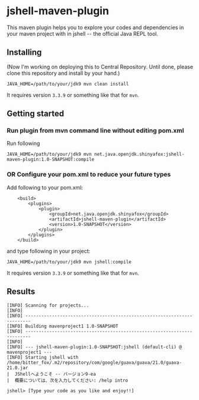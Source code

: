 # jshell-maven-plugin
This maven plugin helps you to explore your codes and dependencies in your maven project with in jshell -- the official Java REPL tool.

## Installing
(Now I'm working on deploying this to Central Repository. Until done, please clone this repository and install by your hand.)

```
JAVA_HOME=/path/to/your/jdk9 mvn clean install
```
It requires version `3.3.9` or something like that for `mvn`.

## Getting started
### Run plugin from mvn command line without editing pom.xml
Run following
```
JAVA_HOME=/path/to/your/jdk9 mvn net.java.openjdk.shinyafox:jshell-maven-plugin:1.0-SNAPSHOT:compile
```

### OR Configure your pom.xml to reduce your future types
Add following to your pom.xml:
```
    <build>
        <plugins>
            <plugin>
                <groupId>net.java.openjdk.shinyafox</groupId>
                <artifactId>jshell-maven-plugin</artifactId>
                <version>1.0-SNAPSHOT</version>
            </plugin>
        </plugins>
    </build>
```

and type following in your project:
```
JAVA_HOME=/path/to/your/jdk9 mvn jshell:compile
```

It requires version `3.3.9` or something like that for `mvn`.

## Results
```
[INFO] Scanning for projects...
[INFO]                                                                         
[INFO] ------------------------------------------------------------------------
[INFO] Building mavenproject1 1.0-SNAPSHOT
[INFO] ------------------------------------------------------------------------
[INFO] 
[INFO] --- jshell-maven-plugin:1.0-SNAPSHOT:jshell (default-cli) @ mavenproject1 ---
[INFO] Starting jshell with /home/bitter_fox/.m2/repository/com/google/guava/guava/21.0/guava-21.0.jar
|  JShellへようこそ -- バージョン9-ea
|  概要については、次を入力してください: /help intro

jshell> [Type your code as you like and enjoy!!]

```
